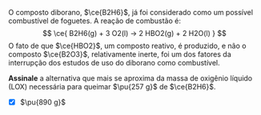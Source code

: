 O composto diborano, $\ce{B2H6}$, já foi considerado como um possível combustível de foguetes. A reação de combustão é:
$$
    \ce{ B2H6(g) + 3 O2(l) -> 2 HBO2(g) + 2 H2O(l) }
$$
O fato de que $\ce{HBO2}$, um composto reativo, é produzido, e não o composto $\ce{B2O3}$, relativamente inerte, foi um dos fatores da interrupção dos estudos de uso do diborano como combustível.

**Assinale** a alternativa que mais se aproxima da massa de oxigênio líquido (LOX) necessária para queimar $\pu{257 g}$ de $\ce{B2H6}$.

- [x] $\pu{890 g}$
